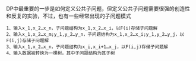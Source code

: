 DP中最重要的一步是如何定义公共子问题，但定义公共子问题需要很强的创造性和反复的实验，不过，也有一些经常出现的子问题模式

~~~Text
1、输入x_1,x_2…x_n，子问题结构为x_1,x_2…x_i，以F(i)存储子问题解
2、输入x_1,x_2…x_m;y_1,y_2…y_n，子问题结构为x_1,x_2…x_i;y_1,y_2…y_j，以F(i,j)存储子问题解
3、输入x_1,x_2…x_n，子问题结构为x_i,x_i+1…x_j，以F(i,j)存储子问题解
4、输入数据被转换为一棵树，其中子问题结构为其子树
~~~